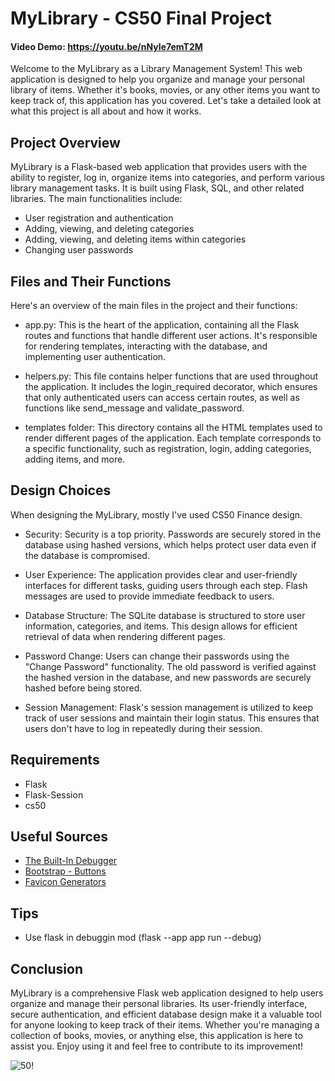 # MyLibrary - CS50 Final Project
#### Video Demo:  <https://youtu.be/nNyIe7emT2M>

Welcome to the MyLibrary as a Library Management System! This web application is designed to help you organize and manage your personal library of items. Whether it's books, movies, or any other items you want to keep track of, this application has you covered. Let's take a detailed look at what this project is all about and how it works.

## Project Overview
MyLibrary is a Flask-based web application that provides users with the ability to register, log in, organize items into categories, and perform various library management tasks. It is built using Flask, SQL, and other related libraries. The main functionalities include:

* User registration and authentication
* Adding, viewing, and deleting categories
* Adding, viewing, and deleting items within categories
* Changing user passwords


## Files and Their Functions
Here's an overview of the main files in the project and their functions:

* app.py: This is the heart of the application, containing all the Flask routes and functions that handle different user actions. It's responsible for rendering templates, interacting with the database, and implementing user authentication.

* helpers.py: This file contains helper functions that are used throughout the application. It includes the login_required decorator, which ensures that only authenticated users can access certain routes, as well as functions like send_message and validate_password.

* templates folder: This directory contains all the HTML templates used to render different pages of the application. Each template corresponds to a specific functionality, such as registration, login, adding categories, adding items, and more.


## Design Choices
When designing the MyLibrary, mostly I've used CS50 Finance design. 

* Security: Security is a top priority. Passwords are securely stored in the database using hashed versions, which helps protect user data even if the database is compromised.

* User Experience: The application provides clear and user-friendly interfaces for different tasks, guiding users through each step. Flash messages are used to provide immediate feedback to users.

* Database Structure: The SQLite database is structured to store user information, categories, and items. This design allows for efficient retrieval of data when rendering different pages.

* Password Change: Users can change their passwords using the "Change Password" functionality. The old password is verified against the hashed version in the database, and new passwords are securely hashed before being stored.

* Session Management: Flask's session management is utilized to keep track of user sessions and maintain their login status. This ensures that users don't have to log in repeatedly during their session.

## Requirements
* Flask
* Flask-Session
* cs50

## Useful Sources
* [The Built-In Debugger](https://flask.palletsprojects.com/en/2.3.x/debugging/)
* [Bootstrap - Buttons](https://getbootstrap.com/docs/4.0/components/buttons/)
* [Favicon Generators](https://favicon.io/)

## Tips
* Use flask in debuggin mod (flask --app app run --debug)

## Conclusion
MyLibrary is a comprehensive Flask web application designed to help users organize and manage their personal libraries. Its user-friendly interface, secure authentication, and efficient database design make it a valuable tool for anyone looking to keep track of their items. Whether you're managing a collection of books, movies, or anything else, this application is here to assist you. Enjoy using it and feel free to contribute to its improvement!

![50!](https://miro.medium.com/v2/resize:fit:1400/format:webp/1*IYCifTCCR2ah-79u94Z3wg.png)
